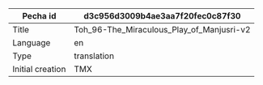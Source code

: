|Pecha id | d3c956d3009b4ae3aa7f20fec0c87f30
| --- | --- 
|Title | Toh_96-The_Miraculous_Play_of_Manjusri-v2 
|Language | en
|Type | translation
|Initial creation | TMX